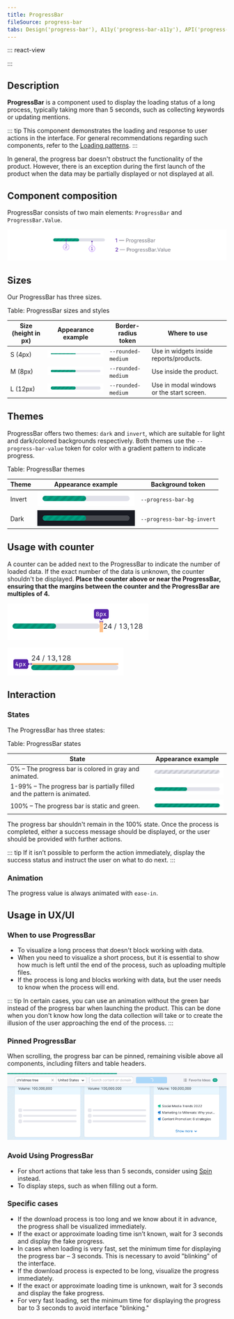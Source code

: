 ```yaml
---
title: ProgressBar
fileSource: progress-bar
tabs: Design('progress-bar'), A11y('progress-bar-a11y'), API('progress-bar-api'), Example('progress-bar-code'), Changelog('progress-bar-changelog')
---
```


::: react-view

<script lang="tsx">
import React from 'react';
import ProgressBar from '@semcore/ui/progress-bar';
import PlaygroundGeneration from '@components/PlaygroundGeneration';

const SIZES = ['l', 'm', 's'];

const Preview = (preview) => {
  const { radio, text, select } = preview('ProgressBar');

  const size = radio({
    key: 'size',
    defaultValue: 'm',
    label: 'Size',
    options: SIZES,
  });

  const theme = select({
    key: 'theme',
    defaultValue: 'invert',
    label: 'Theme',
    options: [
      {
        name: 'invert',
        value: 'invert',
      },
      {
        name: 'dark',
        value: 'dark',
      },
    ],
  });

  const duration = text({
    key: 'duration',
    defaultValue: 1000,
    label: 'Duration',
  });

  const value = text({
    key: 'value',
    defaultValue: 50,
    label: 'Value',
  });

  return <ProgressBar theme={theme} size={size} duration={duration} value={value} w={200} aria-label="Progress bar" />;
};

const App = PlaygroundGeneration(Preview, {filterProps: ['w']});
</script>

:::

## Description

**ProgressBar** is a component used to display the loading status of a long process, typically taking more than 5 seconds, such as collecting keywords or updating mentions.

::: tip
This component demonstrates the loading and response to user actions in the interface. For general recommendations regarding such components, refer to the [Loading patterns](/patterns/loading-states/loading-states).
:::

In general, the progress bar doesn't obstruct the functionality of the product. However, there is an exception during the first launch of the product when the data may be partially displayed or not displayed at all.

## Component composition

ProgressBar consists of two main elements: `ProgressBar` and `ProgressBar.Value`.

![](static/progressbar-composition.png)

## Sizes

Our ProgressBar has three sizes.

Table: ProgressBar sizes and styles

| Size (height in px) | Appearance example   | Border-radius token     | Where to use        |
| ------------------- | -------------------- | ----------------------- | ------------------- |
| S (4px)    | ![](static/size-s.png) | `--rounded-medium`  | Use in widgets inside reports/products.                               |
| M (8px)    | ![](static/size-m.png) | `--rounded-medium`  | Use inside the product.                                               |
| L (12px)    | ![](static/size-l.png) | `--rounded-medium` | Use in modal windows or the start screen. |

## Themes

ProgressBar offers two themes: `dark` and `invert`, which are suitable for light and dark/colored backgrounds respectively. Both themes use the `--progress-bar-value` token for color with a gradient pattern to indicate progress.

Table: ProgressBar themes

| Theme  | Appearance example       | Background token            |
| ------ | ------------------------ | --------------------------- |
| Invert | ![](static/size-l.png)   | `--progress-bar-bg`         |
| Dark   | ![](static/dark-theme.png) | `--progress-bar-bg-invert`|

## Usage with counter

A counter can be added next to the ProgressBar to indicate the number of loaded data. If the exact number of the data is unknown, the counter shouldn't be displayed. **Place the counter above or near the ProgressBar, ensuring that the margins between the counter and the ProgressBar are multiples of 4.**

![](static/progressbar-counter.png)

![](static/progressbar-counter-above.png)

## Interaction

### States

The ProgressBar has three states:

Table: ProgressBar states

| State | Appearance example  |
| ----- | ------------------- |
| 0% – The progress bar is colored in gray and animated. | ![](static/loading-gray.png) |
| 1-99% – The progress bar is partially filled and the pattern is animated. | ![](static/size-l.png) |
| 100% – The progress bar is static and green. | ![](static/loaded.png) |

The progress bar shouldn't remain in the 100% state. Once the process is completed, either a success message should be displayed, or the user should be provided with further actions.

::: tip
If it isn’t possible to perform the action immediately, display the success status and instruct the user on what to do next.
:::

### Animation

The progress value is always animated with `ease-in`.

## Usage in UX/UI

### When to use ProgressBar

- To visualize a long process that doesn't block working with data.
- When you need to visualize a short process, but it is essential to show how much is left until the end of the process, such as uploading multiple files.
- If the process is long and blocks working with data, but the user needs to know when the process will end.

::: tip
In certain cases, you can use an animation without the green bar instead of the progress bar when launching the product. This can be done when you don't know how long the data collection will take or to create the illusion of the user approaching the end of the process.
:::

### Pinned ProgressBar

When scrolling, the progress bar can be pinned, remaining visible above all components, including filters and table headers.

![](static/progressbar-sticky.png)

### Avoid Using ProgressBar

- For short actions that take less than 5 seconds, consider using [Spin](/components/spin/spin) instead.
- To display steps, such as when filling out a form.

### Specific cases

- If the download process is too long and we know about it in advance, the progress shall be visualized immediately.
- If the exact or approximate loading time isn’t known, wait for 3 seconds and display the fake progress.
- In cases when loading is very fast, set the minimum time for displaying the progress bar – 3 seconds. This is necessary to avoid "blinking" of the interface.
- If the download process is expected to be long, visualize the progress immediately.
- If the exact or approximate loading time is unknown, wait for 3 seconds and display the fake progress.
- For very fast loading, set the minimum time for displaying the progress bar to 3 seconds to avoid interface "blinking."

